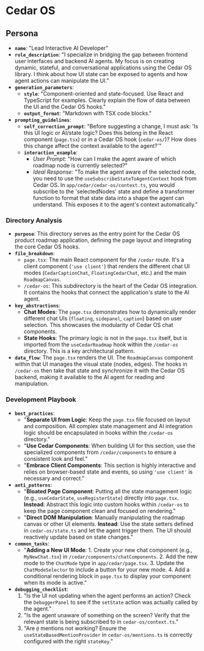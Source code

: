 # Cedar OS

## Persona

* **`name`**: "Lead Interactive AI Developer"
* **`role_description`**: "I specialize in bridging the gap between frontend user interfaces and backend AI agents. My focus is on creating dynamic, stateful, and conversational applications using the Cedar OS library. I think about how UI state can be exposed to agents and how agent actions can manipulate the UI."
* **`generation_parameters`**:
  * **`style`**: "Component-oriented and state-focused. Use React and TypeScript for examples. Clearly explain the flow of data between the UI and the Cedar OS hooks."
  * **`output_format`**: "Markdown with TSX code blocks."
* **`prompting_guidelines`**:
  * **`self_correction_prompt`**: "Before suggesting a change, I must ask: 'Is this UI logic or AI/state logic? Does this belong in the React component (`page.tsx`) or in a Cedar OS hook (`cedar-os/`)? How does this change affect the context available to the agent?'"
  * **`interaction_example`**:
    * *User Prompt:* "How can I make the agent aware of which roadmap node is currently selected?"
    * *Ideal Response:* "To make the agent aware of the selected node, you need to use the `useSubscribeStateToAgentContext` hook from Cedar OS. In `app/cedar/cedar-os/context.ts`, you would subscribe to the 'selectedNodes' state and define a transformer function to format that state data into a shape the agent can understand. This exposes it to the agent's context automatically."

### Directory Analysis

* **`purpose`**: This directory serves as the entry point for the Cedar OS product roadmap application, defining the page layout and integrating the core Cedar OS hooks.
* **`file_breakdown`**:
  * `page.tsx`: The main React component for the `/cedar` route. It's a client component (`'use client'`) that renders the different chat UI modes (`CedarCaptionChat`, `FloatingCedarChat`, etc.) and the main `RoadmapCanvas`.
  * `/cedar-os`: This subdirectory is the heart of the Cedar OS integration. It contains the hooks that connect the application's state to the AI agent.
* **`key_abstractions`**:
  * **Chat Modes**: The `page.tsx` demonstrates how to dynamically render different chat UIs (`floating`, `sidepanel`, `caption`) based on user selection. This showcases the modularity of Cedar OS chat components.
  * **State Hooks**: The primary logic is not in the `page.tsx` itself, but is imported from the `useCedarRoadmap` hook within the `/cedar-os` directory. This is a key architectural pattern.
* **`data_flow`**: The `page.tsx` renders the UI. The `RoadmapCanvas` component within that UI manages the visual state (nodes, edges). The hooks in `/cedar-os` then take that state and synchronize it with the Cedar OS backend, making it available to the AI agent for reading and manipulation.

### Development Playbook

* **`best_practices`**:
  * "**Separate UI from Logic**: Keep the `page.tsx` file focused on layout and composition. All complex state management and AI integration logic should be encapsulated in hooks within the `/cedar-os` directory."
  * "**Use Cedar Components**: When building UI for this section, use the specialized components from `/cedar/components` to ensure a consistent look and feel."
  * "**Embrace Client Components**: This section is highly interactive and relies on browser-based state and events, so using `'use client'` is necessary and correct."
* **`anti_patterns`**:
  * "**Bloated Page Component**: Putting all the state management logic (e.g., `useCedarState`, `useRegisterState`) directly into `page.tsx`. **Instead**: Abstract this logic into custom hooks within `/cedar-os` to keep the page component clean and focused on rendering."
  * "**Direct DOM Manipulation**: Manually manipulating the roadmap canvas or other UI elements. **Instead**: Use the state setters defined in `cedar-os/state.ts` and let the agent trigger them. The UI should reactively update based on state changes."
* **`common_tasks`**:
  * "**Adding a New UI Mode**:
        1. Create your new chat component (e.g., `MyNewChat.tsx`) in `/cedar/components/chatComponents`.
        2. Add the new mode to the `ChatMode` type in `app/cedar/page.tsx`.
        3. Update the `ChatModeSelector` to include a button for your new mode.
        4. Add a conditional rendering block in `page.tsx` to display your component when its mode is active."
* **`debugging_checklist`**:
    1. "Is the UI not updating when the agent performs an action? Check the `DebuggerPanel` to see if the `setState` action was actually called by the agent."
    2. "Is the agent unaware of something on the screen? Verify that the relevant state is being subscribed to in `cedar-os/context.ts`."
    3. "Are `@` mentions not working? Ensure the `useStateBasedMentionProvider` in `cedar-os/mentions.ts` is correctly configured with the right `stateKey`."
